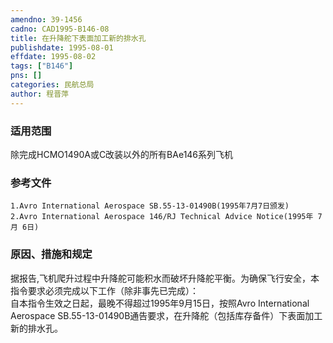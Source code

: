 ```yaml
---
amendno: 39-1456  
cadno: CAD1995-B146-08  
title: 在升降舵下表面加工新的排水孔  
publishdate: 1995-08-01  
effdate: 1995-08-02  
tags: ["B146"]  
pns: []  
categories: 民航总局  
author: 程晋萍  
---
```

  
### 适用范围  
除完成HCMO1490A或C改装以外的所有BAe146系列飞机  
  
<!--more-->  
### 参考文件  
    1.Avro International Aerospace SB.55-13-01490B(1995年7月7日颁发)  
    2.Avro International Aerospace 146/RJ Technical Advice Notice(1995年 7月 6日)  
  
### 原因、措施和规定  
据报告,飞机爬升过程中升降舵可能积水而破坏升降舵平衡。为确保飞行安全，本指令要求必须完成以下工作（除非事先已完成）：  
    自本指令生效之日起，最晚不得超过1995年9月15日，按照Avro International Aerospace SB.55-13-01490B通告要求，在升降舵（包括库存备件）下表面加工新的排水孔。  
